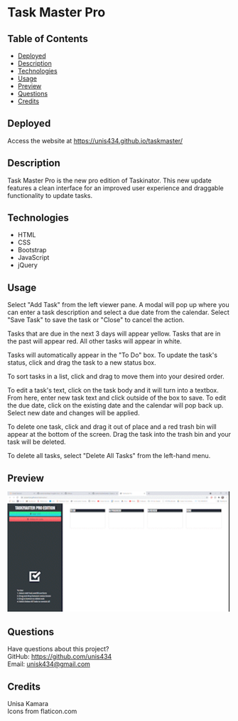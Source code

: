 # Task Master Pro

## Table of Contents
* [Deployed](#deployed)
* [Description](#description)
* [Technologies](#technologies)
* [Usage](#usage)
* [Preview](#preview)
* [Questions](#questions)
* [Credits](#credits)

## Deployed
Access the website at https://unis434.github.io/taskmaster/

## Description
Task Master Pro is the new pro edition of Taskinator. This new update features a clean interface for an improved user experience and draggable functionality to update tasks.

## Technologies
* HTML
* CSS
* Bootstrap
* JavaScript
* jQuery

## Usage
Select "Add Task" from the left viewer pane. A modal will pop up where you can enter a task description and select a due date from the calendar. Select "Save Task" to save the task or "Close" to cancel the action.

Tasks that are due in the next 3 days will appear yellow. Tasks that are in the past will appear red. All other tasks will appear in white.

Tasks will automatically appear in the "To Do" box. To update the task's status, click and drag the task to a new status box.

To sort tasks in a list, click and drag to move them into your desired order.

To edit a task's text, click on the task body and it will turn into a textbox. From here, enter new task text and click outside of the box to save. To edit the due date, click on the existing date and the calendar will pop back up. Select new date and changes will be applied.

To delete one task, click and drag it out of place and a red trash bin will appear at the bottom of the screen. Drag the task into the trash bin and your task will be deleted.

To delete all tasks, select "Delete All Tasks" from the left-hand menu.

## Preview
<img src="assets/images/preview.gif" alt="A gif preview of the application" width="500px">

## Questions
Have questions about this project?  
GitHub: https://github.com/unis434  
Email: unisk434@gmail.com

## Credits
Unisa Kamara <br>
Icons from flaticon.com
